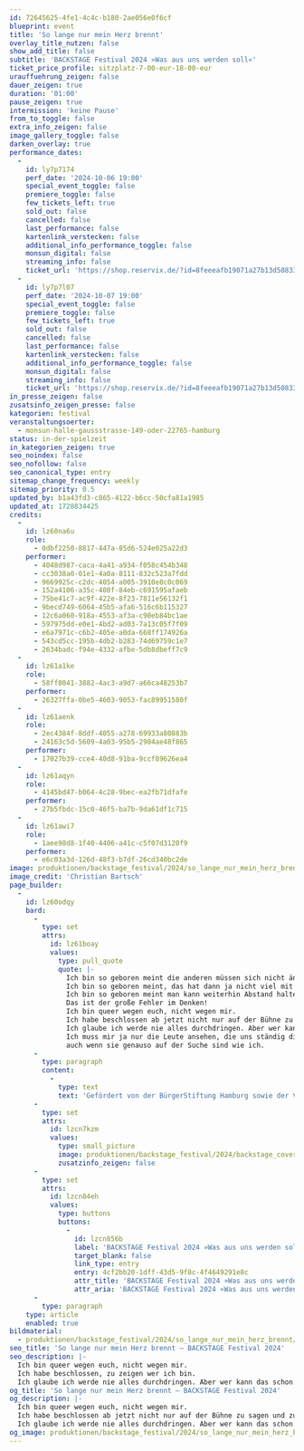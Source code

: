 ```yaml
---
id: 72645625-4fe1-4c4c-b180-2ae056e0f6cf
blueprint: event
title: 'So lange nur mein Herz brennt'
overlay_title_nutzen: false
show_add_title: false
subtitle: 'BACKSTAGE Festival 2024 »Was aus uns werden soll«'
ticket_price_profile: sitzplatz-7-00-eur-18-00-eur
urauffuehrung_zeigen: false
dauer_zeigen: true
duration: '01:00'
pause_zeigen: true
intermission: 'keine Pause'
from_to_toggle: false
extra_info_zeigen: false
image_gallery_toggle: false
darken_overlay: true
performance_dates:
  -
    id: ly7p7174
    perf_date: '2024-10-06 19:00'
    special_event_toggle: false
    premiere_toggle: false
    few_tickets_left: true
    sold_out: false
    cancelled: false
    last_performance: false
    kartenlink_verstecken: false
    additional_info_performance_toggle: false
    monsun_digital: false
    streaming_info: false
    ticket_url: 'https://shop.reservix.de/?id=8feeeafb19071a27b13d5083379d95183e9ab490f2f135faf80b2fecfc1ba00f2aba7ad8945f4a4292549eb86feddc1b&vID=7337&eventGrpID=478804&eventID=2299851'
  -
    id: ly7p7l07
    perf_date: '2024-10-07 19:00'
    special_event_toggle: false
    premiere_toggle: false
    few_tickets_left: true
    sold_out: false
    cancelled: false
    last_performance: false
    kartenlink_verstecken: false
    additional_info_performance_toggle: false
    monsun_digital: false
    streaming_info: false
    ticket_url: 'https://shop.reservix.de/?id=8feeeafb19071a27b13d5083379d95183e9ab490f2f135faf80b2fecfc1ba00f2aba7ad8945f4a4292549eb86feddc1b&vID=7337&eventGrpID=478804&eventID=2299852'
in_presse_zeigen: false
zusatsinfo_zeigen_presse: false
kategorien: festival
veranstaltungsoerter:
  - monsun-halle-gaussstrasse-149-oder-22765-hamburg
status: in-der-spielzeit
in_kategorien_zeigen: true
seo_noindex: false
seo_nofollow: false
seo_canonical_type: entry
sitemap_change_frequency: weekly
sitemap_priority: 0.5
updated_by: b1a43fd3-c865-4122-b6cc-50cfa81a1985
updated_at: 1728834425
credits:
  -
    id: lz60na6u
    role:
      - 0dbf2250-8817-447a-85d6-524e025a22d3
    performer:
      - 4048d987-caca-4a41-a934-f058c454b348
      - cc3038a0-01e1-4a0a-8111-832c523a7fdd
      - 9669925c-c2dc-4054-a005-3910e8c0c069
      - 152a4106-a35c-408f-84eb-c691595afaeb
      - 75be41c7-ac9f-422e-8f23-7811e56132f1
      - 9becd749-6064-45b5-afa6-516c6b115327
      - 12c6a060-918a-4553-af3a-c90eb84bc1ae
      - 597975dd-e0e1-4bd2-ad03-7a13c05f7f09
      - e6a7971c-c6b2-405e-a0da-668ff174926a
      - 543cd5cc-195b-4db2-b283-74d69759c1e7
      - 2634badc-f94e-4332-afbe-5db8dbeff7c9
  -
    id: lz61a1ke
    role:
      - 58ff8041-3882-4ac3-a9d7-a66ca48253b7
    performer:
      - 26327ffa-0be5-4603-9053-fac89951580f
  -
    id: lz61aenk
    role:
      - 2ec4384f-8ddf-4055-a278-69933a80883b
      - 24163c5d-5609-4a03-95b5-2904ae48f865
    performer:
      - 17027b39-cce4-40d8-91ba-9ccf89626ea4
  -
    id: lz61aqyn
    role:
      - 4145bd47-b064-4c28-9bec-ea2fb71dfafe
    performer:
      - 27b5fbdc-15c0-46f5-ba7b-9da61df1c715
  -
    id: lz61awi7
    role:
      - 1aee98d8-1f40-4406-a41c-c5f07d3120f9
    performer:
      - e6c03a3d-126d-48f3-b7df-26cd340bc2de
image: produktionen/backstage_festival/2024/so_lange_nur_mein_herz_brennt/so_lange_nur_mein_herz_brennt_01_c_christian_bartsch.jpg
image_credit: 'Christian Bartsch'
page_builder:
  -
    id: lz60odqy
    bard:
      -
        type: set
        attrs:
          id: lz61boay
          values:
            type: pull_quote
            quote: |-
              Ich bin so geboren meint die anderen müssen sich nicht ändern.
              Ich bin so geboren meint, das hat dann ja nicht viel mit mir zu tun.
              Ich bin so geboren meint man kann weiterhin Abstand halten.
              Das ist der große Fehler im Denken!
              Ich bin queer wegen euch, nicht wegen mir.
              Ich habe beschlossen ab jetzt nicht nur auf der Bühne zu sagen und zu zeigen wer ich bin.
              Ich glaube ich werde nie alles durchdringen. Aber wer kann das schon.
              Ich muss mir ja nur die Leute ansehen, die uns ständig die ganze Welt erklären,
              auch wenn sie genauso auf der Suche sind wie ich.
      -
        type: paragraph
        content:
          -
            type: text
            text: 'Gefördert von der BürgerStiftung Hamburg sowie der Vertical Stiftung.'
      -
        type: set
        attrs:
          id: lzcn7kzm
          values:
            type: small_picture
            image: produktionen/backstage_festival/2024/backstage_cover.jpg
            zusatzinfo_zeigen: false
      -
        type: set
        attrs:
          id: lzcn84eh
          values:
            type: buttons
            buttons:
              -
                id: lzcn856b
                label: 'BACKSTAGE Festival 2024 »Was aus uns werden soll«'
                target_blank: false
                link_type: entry
                entry: 4cf2bb20-1dff-43d5-9f8c-4f4649291e8c
                attr_title: 'BACKSTAGE Festival 2024 »Was aus uns werden soll«'
                attr_aria: 'BACKSTAGE Festival 2024 »Was aus uns werden soll«'
      -
        type: paragraph
    type: article
    enabled: true
bildmaterial:
  - produktionen/backstage_festival/2024/so_lange_nur_mein_herz_brennt/presse/so_lange_nur_mein_herz_brennt_01_c_christian_bartsch.jpg
seo_title: 'So lange nur mein Herz brennt – BACKSTAGE Festival 2024'
seo_description: |-
  Ich bin queer wegen euch, nicht wegen mir.
  Ich habe beschlossen, zu zeigen wer ich bin.
  Ich glaube ich werde nie alles durchdringen. Aber wer kann das schon.
og_title: 'So lange nur mein Herz brennt – BACKSTAGE Festival 2024'
og_description: |-
  Ich bin queer wegen euch, nicht wegen mir.
  Ich habe beschlossen ab jetzt nicht nur auf der Bühne zu sagen und zu zeigen wer ich bin.
  Ich glaube ich werde nie alles durchdringen. Aber wer kann das schon.
og_image: produktionen/backstage_festival/2024/so_lange_nur_mein_herz_brennt/social_media_so_lange_nur_mein_herz_brennt_01_c_christian_bartsch.jpg
---
```

